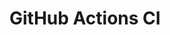 # GitHub Actions CI













































































































































































































































































































































































































































































































































































































































































































































































































































































































































































































































































































































































































































































































































































































